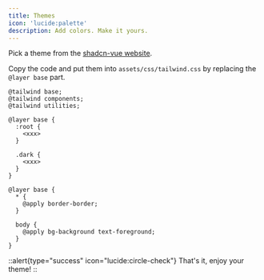 ```yaml
---
title: Themes
icon: 'lucide:palette'
description: Add colors. Make it yours.
---
```


Pick a theme from the [shadcn-vue website](https://www.shadcn-vue.com/themes.html).

Copy the code and put them into `assets/css/tailwind.css` by replacing the `@layer base` part.

```css[assets/css/tailwind.css]{5-13}
@tailwind base;
@tailwind components;
@tailwind utilities;

@layer base {
  :root {
    <xxx>
  }

  .dark {
    <xxx>
  }
}

@layer base {
  * {
    @apply border-border;
  }

  body {
    @apply bg-background text-foreground;
  }
}
```

::alert{type="success" icon="lucide:circle-check"}
That's it, enjoy your theme!
::

